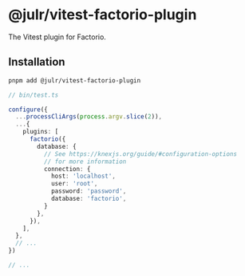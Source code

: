 # @julr/vitest-factorio-plugin

The Vitest plugin for Factorio.

## Installation

```bash
pnpm add @julr/vitest-factorio-plugin
```

```ts
// bin/test.ts

configure({
  ...processCliArgs(process.argv.slice(2)),
  ...{
    plugins: [
      factorio({
        database: {
          // See https://knexjs.org/guide/#configuration-options
          // for more information
          connection: {
            host: 'localhost',
            user: 'root',
            password: 'password',
            database: 'factorio',
          } 
        },
      }),
    ],
  },
  // ...
})

// ...
```
